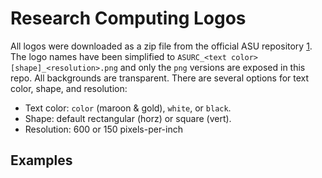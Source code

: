Research Computing Logos
========================

All logos were downloaded as a zip file from the official ASU repository
[1](widen). The logo names have been simplified to
`ASURC_<text color>[shape]_<resolution>.png` and only the `png` versions
are exposed in this repo. All backgrounds are transparent. There are
several options for text color, shape, and resolution:

* Text color: `color` (maroon & gold), `white`, or `black`.
* Shape: default rectangular (horz) or square (vert).
* Resolution: 600 or 150 pixels-per-inch 

Examples 
--------

<img href="ASURC_color_600.png" height=80>
<img href="ASURC_white_600.png" height=80>
<img href="ASURC_black_600.png" height=80>
<img href="ASURC_color_square_600.png" height=80>
<img href="ASURC_white_square_600.png" height=80>
<img href="ASURC_black_square_600.png" height=80>


[1]: https://collective.asu.edu/dam/dashboard
